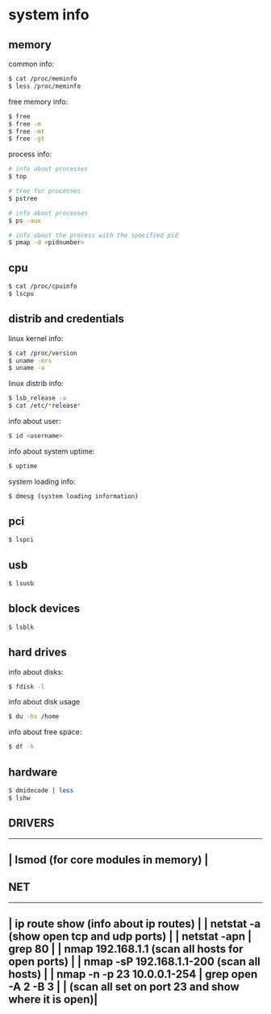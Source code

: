 # system info
## memory
common info:
```sh
$ cat /proc/meminfo 
$ less /proc/meminfo
```

free memory info:
```sh
$ free
$ free -m
$ free -mt
$ free -gt
```

process info:
```sh
# info about processes
$ top 

# tree for processes
$ pstree

# info about processes
$ ps -aux

# info about the process with the specified pid
$ pmap -d <pidnumber>
```


## cpu
```sh
$ cat /proc/cpuinfo
$ lscpu
```


## distrib and credentials
linux kernel info:
```sh
$ cat /proc/version
$ uname -mrs
$ uname -a
```

linux distrib info:
```sh
$ lsb_release -a
$ cat /etc/*release*
```

info about user:
```sh
$ id <username> 
```

info about system uptime:
```sh
$ uptime 
```

system loading info:
```sh
$ dmesg (system loading information)
```


## pci
```sh
$ lspci
```


## usb
```sh
$ lsusb
``` 


## block devices
```sh
$ lsblk
```


## hard drives
info about disks:
```sh
$ fdisk -l
```

info about disk usage
```sh
$ du -hs /home
```

info about free space:
```sh
$ df -h
```


## hardware
```sh
$ dmidecode | less
$ lshw
```


 DRIVERS
 --------
 ------------------------------------------------------------------------
 | lsmod (for core modules in memory)					|
 ------------------------------------------------------------------------


 NET
 ---
 ------------------------------------------------------------------------ 
 | ip route show (info about ip routes)					|
 | netstat -a (show open tcp and udp ports)				|
 | netstat -apn | grep 80						|
 | nmap 192.168.1.1 (scan all hosts for open ports)			|
 | nmap -sP 192.168.1.1-200 (scan all hosts)				|
 | nmap -n -p 23 10.0.0.1-254 | grep open -A 2 -B 3 			|
 |                  (scan all set on port 23 and show  where it is open)|
 ------------------------------------------------------------------------ 
